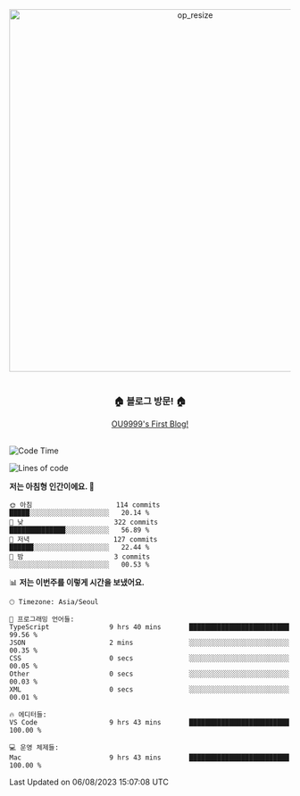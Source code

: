 
<div align=center>
	<img width="650" alt="op_resize" src="https://user-images.githubusercontent.com/113419018/231088010-e65212ff-48c4-480d-bf25-7427638b6e93.png">
</div>
<br>
<div align=center>
	<h3>🏠 블로그 방문! 🏠</h3>
	<a href="https://ou9999-dev.vercel.app/">OU9999's First Blog!</a>
</div>

<br>

<!--START_SECTION:waka-->
![Code Time](http://img.shields.io/badge/Code%20Time-632%20hrs%2019%20mins-blue)

![Lines of code](https://img.shields.io/badge/%EC%A0%80%EB%8A%94%20%EC%97%AC%ED%83%9C%EA%B9%8C%EC%A7%80%20-1.9%20million%20%EC%A4%84%EC%9D%98%20%EC%BD%94%EB%93%9C%EB%A5%BC%20%EC%9E%91%EC%84%B1%ED%96%88%EC%96%B4%EC%9A%94.-blue)

**저는 아침형 인간이에요. 🐤** 

```text
🌞 아침                     114 commits         █████░░░░░░░░░░░░░░░░░░░░   20.14 % 
🌆 낮　                     322 commits         ██████████████░░░░░░░░░░░   56.89 % 
🌃 저녁                     127 commits         ██████░░░░░░░░░░░░░░░░░░░   22.44 % 
🌙 밤　                     3 commits           ░░░░░░░░░░░░░░░░░░░░░░░░░   00.53 % 
```


📊 **저는 이번주를 이렇게 시간을 보냈어요.** 

```text
🕑︎ Timezone: Asia/Seoul

💬 프로그래밍 언어들: 
TypeScript               9 hrs 40 mins       █████████████████████████   99.56 % 
JSON                     2 mins              ░░░░░░░░░░░░░░░░░░░░░░░░░   00.35 % 
CSS                      0 secs              ░░░░░░░░░░░░░░░░░░░░░░░░░   00.05 % 
Other                    0 secs              ░░░░░░░░░░░░░░░░░░░░░░░░░   00.03 % 
XML                      0 secs              ░░░░░░░░░░░░░░░░░░░░░░░░░   00.01 % 

🔥 에디터들: 
VS Code                  9 hrs 43 mins       █████████████████████████   100.00 % 

💻 운영 체제들: 
Mac                      9 hrs 43 mins       █████████████████████████   100.00 % 
```


 Last Updated on 06/08/2023 15:07:08 UTC
<!--END_SECTION:waka-->
